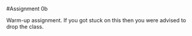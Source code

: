 #Assignment 0b

Warm-up assignment. If you got stuck on this then you
were advised to drop the class.
